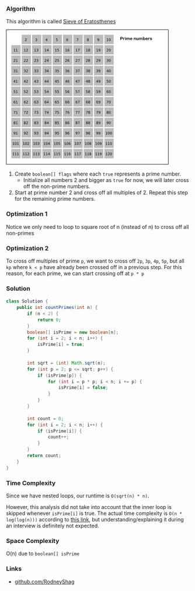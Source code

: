 ### Algorithm

This algorithm is called [Sieve of Eratosthenes](https://en.wikipedia.org/wiki/Sieve_of_Eratosthenes)

![Sieve of Eratosthenes](images/sieveOfEratosthenes.gif)

1. Create `boolean[] flags` where each `true` represents a prime number.
    - Initialize all numbers 2 and bigger as `true` for now, we will later cross off the non-prime numbers.
1. Start at prime number 2 and cross off all multiples of 2. Repeat this step for the remaining prime numbers.

### Optimization 1

Notice we only need to loop to square root of n (instead of n) to cross off all non-primes

### Optimization 2

To cross off multiples of prime `p`, we want to cross off `2p`, `3p`, `4p`, `5p`, but all `kp` where `k < p` have already been crossed off in a previous step. For this reason, for each prime, we can start crossing off at `p * p`


### Solution

```java
class Solution {
    public int countPrimes(int n) {
        if (n < 2) {
            return 0;
        }
        boolean[] isPrime = new boolean[n];
        for (int i = 2; i < n; i++) {
            isPrime[i] = true;
        }

        int sqrt = (int) Math.sqrt(n);
        for (int p = 2; p <= sqrt; p++) {
            if (isPrime[p]) {
                for (int i = p * p; i < n; i += p) {
                    isPrime[i] = false;
                }
            }
        }

        int count = 0;
        for (int i = 2; i < n; i++) {
            if (isPrime[i]) {
                count++;
            }
        }
        return count;
    }
}
```

### Time Complexity

Since we have nested loops, our runtime is `O(sqrt(n) * n)`.

However, this analysis did not take into account that the inner loop is skipped whenever `isPrime[i]` is true. The actual time complexity is `O(n * log(log(n)))` according to [this link](https://en.wikipedia.org/wiki/Sieve_of_Eratosthenes#Algorithmic_complexity), but understanding/explaining it during an interview is definitely not expected.

### Space Complexity

O(n) due to `boolean[] isPrime`

### Links

- [github.com/RodneyShag](https://github.com/RodneyShag)
